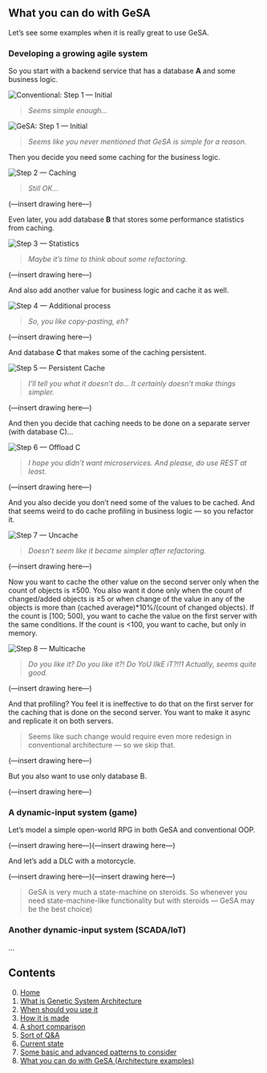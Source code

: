 ## What you can do with GeSA

Let’s see some examples when it is really great to use GeSA.

### Developing a growing agile system

So you start with a backend service that has a database **A** and some
business logic.

![Conventional: Step 1 —
Initial](Example-Architecture-1/Step%201%20—%20Initial.png) 

> *Seems simple enough…*

![GeSA: Step 1 —
Initial](Example-GeSA-Architecture-1/Step%201%20—%20Initial.png) 

> *Seems like you never mentioned that GeSA is simple for a reason.*

Then you decide you need some caching for the business logic.

![Step 2 — Caching](Example-Architecture-1/Step%202%20—%20Caching.png) 

> *Still OK…*

(—insert drawing here—)

Even later, you add database **B** that stores some performance
statistics from caching.

![Step 3 —
Statistics](Example-Architecture-1/Step%203%20—%20Statistics.png) 

> *Maybe it’s time to think about some refactoring.*

(—insert drawing here—)

And also add another value for business logic and cache it as well.

![Step 4 — Additional
process](Example-Architecture-1/Step%204%20—%20Additional%20process.png) 

> *So, you like copy-pasting, eh?*

(—insert drawing here—)

And database **C** that makes some of the caching persistent.

![Step 5 — Persistent
Cache](Example-Architecture-1/Step%205%20—%20Persistent%20Cache.png) 

> *I’ll tell you what it doesn’t do… It certainly doesn’t make things
> simpler.*

(—insert drawing here—)

And then you decide that caching needs to be done on a separate server
(with database C)…

![Step 6 — Offload
C](Example-Architecture-1/Step%206%20—%20Offload%20C.png) 

> *I hope you didn’t want microservices. And please, do use REST at
> least.*

(—insert drawing here—)

And you also decide you don’t need some of the values to be cached. And
that seems weird to do cache profiling in business logic — so you
refactor it.

![Step 7 — Uncache](Example-Architecture-1/Step%207%20—%20Uncache.png) 

> *Doesn’t seem like it became simpler after refactoring.*

(—insert drawing here—)

Now you want to cache the other value on the second server only when the
count of objects is ≥500. You also want it done only when the count of
changed/added objects is ≥5 or when change of the value in any of the
objects is more than (cached average)\*10%/(count of changed objects).
If the count is \[100; 500), you want to cache the value on the first
server with the same conditions. If the count is \<100, you want to
cache, but only in memory.

![Step 8 —
Multicache](Example-Architecture-1/Step%208%20—%20Multicache.png) 

> *Do you like it? Do you like it?\! Do YoU lIkE iT?\!\!1 Actually,
> seems quite good.*

(—insert drawing here—)

And that profiling? You feel it is ineffective to do that on the first
server for the caching that is done on the second server. You want to
make it async and replicate it on both servers.

> Seems like such change would require even more redesign in
> conventional architecture — so we skip that.

(—insert drawing here—)

But you also want to use only database B.

(—insert drawing here—)

### A dynamic-input system (game)

Let’s model a simple open-world RPG in both GeSA and conventional OOP.

(—insert drawing here—)(—insert drawing here—)

And let’s add a DLC with a motorcycle.

(—insert drawing here—)(—insert drawing here—)

> GeSA is very much a state-machine on steroids. So whenever you need
> state-machine-like functionality but with steroids — GeSA may be the
> best choice)

### Another dynamic-input system (SCADA/IoT)

…

## Contents

0.  [Home](/README.md)
1.  [What is Genetic System Architecture](/docs/GeSA%20Introduction.md)
2.  [When should you use it](/docs/GeSA%20Usage.md)
3.  [How it is made](/docs/GeSA%20Structure.md)
4.  [A short comparison](/docs/GeSA%20Comparison.md)
5.  [Sort of Q\&A](/docs/GeSA%20QnA.md)
6.  [Current state](/docs/GeSA%20State.md)
7.  [Some basic and advanced patterns to
    consider](/docs/GeSA%20Patterns.md)
8.  [What you can do with GeSA (Architecture
    examples)](/docs/GeSA%20Examples.md)
